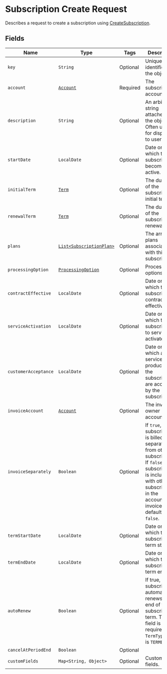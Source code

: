 # Subscription Create Request

Describes a request to create a subscription using [CreateSubscription](/doc/subscription-api.md#create-subscription).


## Fields

| Name | Type | Tags | Description |
|  --- | --- | --- | --- | 
| `key` | `String` | Optional | Unique identifier for the object. |
| `account` | [`Account`](/doc/models/account.md) | Required | The subscriber account. |
| `description` | `String` | Optional | An arbitrary string attached to the object. Often useful for displaying to users. | 
| `startDate` | `LocalDate` | Optional | Date on which the subscription becomes active. | 
| `initialTerm` | [`Term`](/doc/models/term.md) | Optional | The duration of the subscription's initial term. | 
| `renewalTerm` | [`Term`](/doc/models/term.md) | Optional | The duration of the subscription's renewal term. | 
| `plans` | [`List<SubscriptionPlan>`](/doc/models/subscription-plan.md) | Optional | The array of plans associated with this subscription. | 
| `processingOption` | [`ProcessingOption`](/doc/models/processing-option.md) | Optional | Processing options. | 
| `contractEffective` | `LocalDate` | Optional | Date on which the subscriber contract is effective. | 
| `serviceActivation` | `LocalDate` | Optional | Date on which the subscribed-to service is activated. | 
| `customerAcceptance` | `LocalDate` | Optional | Date on which all the services or products in the subscription are accepted by the subscriber. | 
| `invoiceAccount` | [`Account`](/doc/models/account.md) | Optional | The invoice owner account. | 
| `invoiceSeparately` | `Boolean` | Optional | If `true`, the subscription is billed separately from other subscriptions. If `false`, the subscription is included with other subscriptions in the account invoice. The default is `false`. | 
| `termStartDate` | `LocalDate` | Optional | Date on which the subscription term starts. | 
| `termEndDate` | `LocalDate` | Optional | Date on which the subscription term ends. | 
| `autoRenew` | `Boolean` | Optional | If true, this subscription automatically renews at the end of the subscription term. This field is only required if the <code>TermType</code> field is <code>TERMED</code>. | 
| `cancelAtPeriodEnd` | `Boolean` | Optional |  | Boolean getCancelAtPeriodEnd() |
| `customFields` | `Map<String, Object>` | Optional | Custom fields. | 
